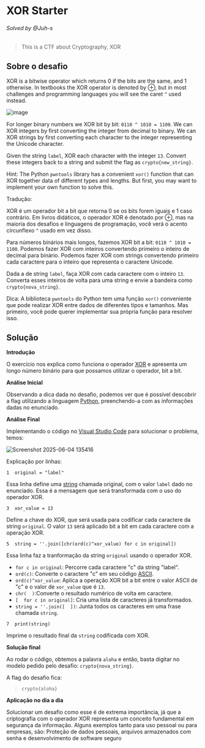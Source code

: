 # XOR Starter
###### Solved by @Juh-s
>This is a CTF about Cryptography, XOR
## Sobre o desafio
XOR is a bitwise operator which returns 0 if the bits are the same, and 1 otherwise. In textbooks the XOR operator is denoted by ⊕, but in most challenges and programming languages you will see the caret `^` used instead.

![image](https://github.com/user-attachments/assets/f67c9e28-b472-4ca1-9dd2-75902b7f44fe)

For longer binary numbers we XOR bit by bit: `0110 ^ 1010 = 1100`. We can XOR integers by first converting the integer from decimal to binary. We can XOR strings by first converting each character to the integer representing the Unicode character.

Given the string `label`, XOR each character with the integer `13`. Convert these integers back to a string and submit the flag as `crypto{new_string}`.

Hint: The Python `pwntools` library has a convenient `xor()` function that can XOR together data of different types and lengths. But first, you may want to implement your own function to solve this.

Tradução:

XOR é um operador bit a bit que retorna 0 se os bits forem iguais e 1 caso contrário. Em livros didáticos, o operador XOR é denotado por ⊕, mas na maioria dos desafios e linguagens de programação, você verá o acento circunflexo `^` usado em vez disso.

Para números binários mais longos, fazemos XOR bit a bit: `0110 ^ 1010 = 1100`. Podemos fazer XOR com inteiros convertendo primeiro o inteiro de decimal para binário. Podemos fazer XOR com strings convertendo primeiro cada caractere para o inteiro que representa o caractere Unicode.

Dada a de string `label`, faça XOR com cada caractere com o inteiro `13`. Converta esses inteiros de volta para uma string e envie a bandeira como `crypto{nova_string}`.

Dica: A biblioteca `pwntools` do Python tem uma função `xor()` conveniente que pode realizar XOR entre dados de diferentes tipos e tamanhos. Mas primeiro, você pode querer implementar sua própria função para resolver isso.

## Solução
**Introdução**

O exercício nos explica como funciona o operador [XOR](https://pt.wikipedia.org/wiki/Ou_exclusivo) e apresenta um longo número binário para que possamos utilizar o operador, bit a bit.

**Análise Inicial**

Observando a dica dada no desafio, podemos ver que é possível descobrir a flag utilizando a linguagem [Python](https://pt.wikipedia.org/wiki/Python), preenchendo-a com as informações dadas no enunciado.

**Análise Final**

Implementando o código no [Visual Studio Code](https://pt.wikipedia.org/wiki/Visual_Studio_Code) para solucionar o problema, temos:

![Screenshot 2025-06-04 135416](https://github.com/user-attachments/assets/532e16b4-86a9-4ffa-887b-b4dff74868c9)

Explicação por linhas:

```
1  original = "label"
```
Essa linha define uma [string](https://pt.wikipedia.org/wiki/Cadeia_de_caracteres) chamada original, com o valor `label` dado no enunciado. Essa é a mensagem que será transformada com o uso do operador XOR.

```
3  xor_value = 13
```
Define a chave do XOR, que será usada para codificar cada caractere da string `original`. O valor `13` será aplicado bit a bit em cada caractere com a operação XOR.

```
5  string = ''.join([chr(ord(c)^xor_value) for c in original])
```
Essa linha faz a tranformação da string `original` usando o operador XOR.
* `for c in original`: Percorre cada caractere "c" da string "label".
* `ord(c)`: Converte o caractere "c" em seu código [ASCII](https://pt.wikipedia.org/wiki/ASCII).
* `ord(c)^xor_value`: Aplica a operação XOR bit a bit entre o valor ASCII de "c" e o valor de `xor_value` que é `13`.
* `chr(  )`:Converte o resultado numérico de volta em caractere.
* `[  for c in original]`: Cria uma lista de caracteres já transformados.
* `string = ''.join([  ])`: Junta todos os caracteres em uma frase chamada `string`.

```
7  print(string)
```
Imprime o resultado final da `string` codificada com XOR.

**Solução final**

Ao rodar o código, obtemos a palavra `aloha` e então, basta digitar no modelo pedido pelo desafio: `crypto{nova_string}`.

A flag do desafio fica:

>`crypto{aloha}`

**Aplicação no dia a dia**

Solucionar um desafio como esse é de extrema importância, já que a criptografia com o operador XOR representa um conceito fundamental em segurança da informação. Alguns exemplos tanto para uso pessoal ou para empresas, são: Proteção de dados pessoais, arquivos armazenados com senha e desenvolvimento de software seguro
